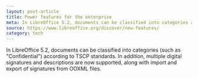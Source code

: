 ```yaml
---
layout: post-article
title: Power features for the enterprise
meta: In LibreOffice 5.2, documents can be classified into categories according to TSCP standards. 
source: https://www.libreoffice.org/discover/new-features/
category: tech
---
```


In LibreOffice 5.2, documents can be classified into categories (such as "Confidential") according to TSCP standards. In addition, multiple digital signatures and descriptions are now supported, along with import and export of signatures from OOXML files.